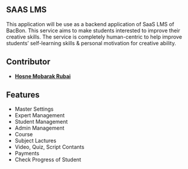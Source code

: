 ## SAAS LMS 

This application will be use as a backend application of SaaS LMS of BacBon. This service aims to make students interested to improve their creative skills. The service is completely human-centric to help improve students’ self-learning skills & personal motivation for creative ability.

## Contributor

- **[Hosne Mobarak Rubai](https://github.com/hmrubai/)**

## Features

- Master Settings
- Expert Management
- Student Management
- Admin Management
- Course 
- Subject Lactures
- Video, Quiz, Script Contants
- Payments
- Check Progress of Student
